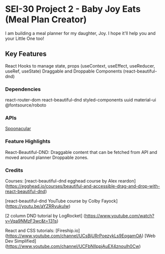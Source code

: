 # SEI-30 Project 2 - Baby Joy Eats (Meal Plan Creator)

I am building a meal planner for my daughter, Joy. I hope it'll help you and your Little One too!

## Key Features

React Hooks to manage state, props (useContext, useEffect, useReducer, useRef, useState)
Draggable and Droppable Components (react-beautiful-dnd)

### Dependencies

react-router-dom
react-beautiful-dnd
styled-components
uuid
material-ui
@fontsource/roboto

### APIs

[Spoonacular](https://spoonacular.com)

### Feature Highlights

React-Beautiful-DND:
Draggable content that can be fetched from API and moved around planner Droppable zones.

### Credits

Courses:
[react-beautiful-dnd egghead course by Alex reardon] (https://egghead.io/courses/beautiful-and-accessible-drag-and-drop-with-react-beautiful-dnd)

[react-beautiful-dnd YouTube course by Colby Fayock] (https://youtu.be/aYZRRyukuIw)

[2 column DND tutorial by LogRocket] (https://www.youtube.com/watch?v=Vqa9NMzF3wc&t=131s)

React and CSS tutorials:
[Fireship.io] (https://www.youtube.com/channel/UCsBjURrPoezykLs9EqgamOA)
[Web Dev Simplified] (https://www.youtube.com/channel/UCFbNIlppjAuEX4znoulh0Cw)
